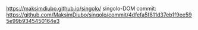 https://maksimdiubo.github.io/singolo/
singolo-DOM commit: https://github.com/MaksimDiubo/singolo/commit/4dfefa5f811d37eb1f9ee595e99b9345450164e3
